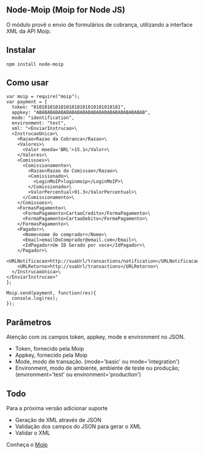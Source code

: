 Node-Moip (Moip for Node JS)
----------------------------

O módulo provê o envio de formulários de cobrança, utilizando a interface XML da API Moip.

Instalar
--------
    npm install node-moip


Como usar
---------

    var moip = require("moip");
    var payment = {
      token: "01010101010101010101010101010101",
      appkey: "ABABABABABABABABABABABABABABABABABABABAB",
      mode: "identification",
      environment: "test",
      xml: "<EnviarInstrucao>\
      <InstrucaoUnica>\
        <Razao>Razao da Cobranca</Razao>\
        <Valores>\
          <Valor moeda='BRL'>15.1</Valor>\
        </Valores>\
        <Comissoes>\
          <Comissionamento>\
            <Razao>Razao da Comissao</Razao>\
            <Comissionado>\
              <LoginMoIP>loginmoip</LoginMoIP>\
            </Comissionado>\
            <ValorPercentual>91.3</ValorPercentual>\
          </Comissionamento>\
        </Comissoes>\
        <FormasPagamento>\
          <FormaPagamento>CartaoCredito</FormaPagamento>\
          <FormaPagamento>CartaoDebito</FormaPagamento>\
        </FormasPagamento>\
        <Pagador>\
          <Nome>nome do comprador</Nome>\
          <Email>emailDoComprador@email.com</Email>\
          <IdPagador>Um ID Gerado por voce</IdPagador>\
        </Pagador>\
        <URLNotificacao>http://suaUrl/transactions/notification</URLNotificacao>\
        <URLRetorno>http://suaUrl/transactions</URLRetorno>\
      </InstrucaoUnica>\
    </EnviarInstrucao>"
    };

    Moip.send(payment, function(res){ 
      console.log(res);
    });



Parâmetros
----------

Atenção com os campos token, appkey, mode e environment no JSON.

  - Token, fornecido pela Moip
  - Appkey, fornecido pela Moip
  - Mode, modo de transação. (mode='basic' ou mode='integration')
  - Environment, modo de ambiente, ambiente de teste ou produção; (environment='test' ou environment='production')


Todo
----
Para a próxima versão adicionar suporte

  - Geração de XML através de JSON
  - Validação dos campos do JSON para gerar o XML 
  - Validar o XML


Conheça o [Moip]

  [Moip]: http://labs.moip.com.br/playground/